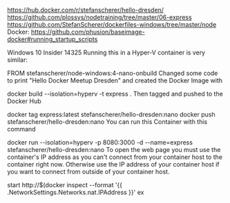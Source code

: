 https://hub.docker.com/r/stefanscherer/hello-dresden/
https://github.com/plossys/nodetraining/tree/master/06-express
https://github.com/StefanScherer/dockerfiles-windows/tree/master/node
Docker: https://github.com/phusion/baseimage-docker#running_startup_scripts


Windows 10 Insider 14325
Running this in a Hyper-V container is very similar:

FROM stefanscherer/node-windows:4-nano-onbuild
Changed some code to print "Hello Docker Meetup Dresden" and created the Docker Image with

docker build --isolation=hyperv -t express .
Then tagged and pushed to the Docker Hub

docker tag express:latest stefanscherer/hello-dresden:nano
docker push stefanscherer/hello-dresden:nano
You can run this Container with this command

docker run --isolation=hyperv -p 8080:3000 -d --name=express stefanscherer/hello-dresden:nano
To open the web page you must use the container's IP address as you can't connect from your container host to the container right now. Otherwise use the IP address of your container host if you want to connect from outside of your container host.

start http://$(docker inspect --format '{{ .NetworkSettings.Networks.nat.IPAddress }}' ex
